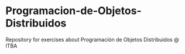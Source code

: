 # Programacion-de-Objetos-Distribuidos
Repository for exercises about Programación de Objetos Distribuidos @ ITBA
